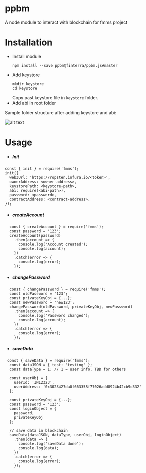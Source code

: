 # ppbm 
A node module to interact with blockchain for fmms project

# Installation

- Install module
     ```
     npm install --save ppbm@finterra/ppbm.js#master
     ```
- Add keystore
    ```
    mkdir keystore
    cd keystore
    ```
    Copy past keystore file in `keystore` folder.
- Add abi in root folder

Sample folder structure after adding keystore and abi:

![alt text](https://i.ibb.co/5KYBbGj/Screenshot-2018-12-18-at-7-17-22-PM.png "folder structure")

# Usage
- ##### Init

```node
const { init } = require('fmms');
init({
  web3Url: 'https://ropsten.infura.io/<token>',
  ownerAddress: <owner-address>,
  keystorePath: <keystore-path>,
  abi: require(<abi-path>),
  password: <password>,
  contractAddress: <contract-address>,
});
```

- ##### createAccount
```node
  const { createAccount } = require('fmms');
  const password = '123';
  createAccount(password)
    .then(account => {
      console.log('Account created');
      console.log(account);
    })
    .catch(error => {
      console.log(error);
    });
```
- ##### changePassword
```node
  const { changePassword } = require('fmms');
  const oldPassword = '123';
  const privateKeyObj = {...};
  const newPassword = 'new123';
  changePassword(oldPassword, privateKeyObj, newPassword)
    .then(account => {
      console.log('Password changed');
      console.log(account);
    })
    .catch(error => {
      console.log(error);
    });
```
- ##### saveData
```node
 const { saveData } = require('fmms');
  const dataJSON = { test: 'testing' };
  const dataType = 1; // 1 = user info, TBD for others
  
  const userObj = {
    userId: 'IN12323',
    userAddress: '0x3023427da0f663358f77026add8924b42cb9d332'
  };
  
  const privateKeyObj = {...};
  const password = '123';
  const loginObject = {
    password,
    privateKeyObj
  };

  // save data in blockchain
  saveData(dataJSON, dataType, userObj, loginObject)
    .then(data => {
      console.log('saveData done');
      console.log(data);
    })
    .catch(error => {
      console.log(error);
    });
```

